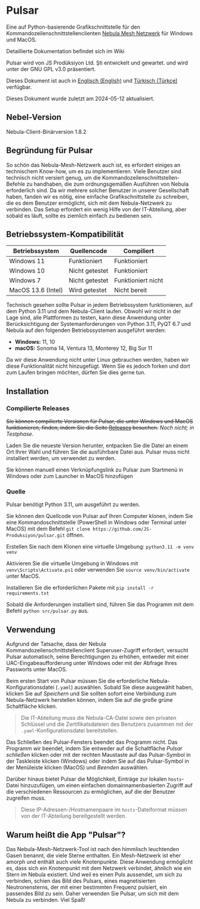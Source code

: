 # Pulsar
Eine auf Python-basierende Grafikschnittstelle für den Kommandozeilenschnittstellenclienten [Nebula Mesh Netzwerk](https://github.com/slackhq/nebula) für Windows und MacOS.


Detaillierte Dokumentation befindet sich im Wiki

Pulsar wird von JS Prodüksiyon Ltd. Şti entwickelt und gewartet. und wird unter der GNU GPL v3.0 präsentiert.

Dieses Dokument ist auch in [Englisch (English)](README.md) und [Türkisch (Türkçe)](README_tr.md) verfügbar.

Dieses Dokument wurde zuletzt am 2024-05-12 aktualisiert.


## Nebel-Version
Nebula-Client-Binärversion 1.8.2

## Begründung für Pulsar
So schön das Nebula-Mesh-Netzwerk auch ist, es erfordert einiges an technischem Know-how, um es zu implementieren. Viele Benutzer sind technisch nicht versiert genug, um die Kommandozeilenschnittstellen-Befehle zu handhaben, die zum ordnungsgemäßen Ausführen von Nebula erforderlich sind. Da wir mehrere solcher Benutzer in unserer Gesellschaft haben, fanden wir es nötig, eine einfache Grafikschnittstelle zu schreiben, die es dem Benutzer ermöglicht, sich mit dem Nebula-Netzwerk zu verbinden. Das Setup erfordert ein wenig Hilfe von der IT-Abteilung, aber sobald es läuft, sollte es ziemlich einfach zu bedienen sein. 


## Betriebssystem-Kompatibilität

| Betriebssystem     | Quellencode    | Compiliert         |
| ------------------ | ------------   | ------------------ |
| Windows 11         | Funktioniert   | Funktioniert       |
| Windows 10         | Nicht getestet | Funktioniert       |
| Windows 7          | Nicht getestet | Funktioniert nicht |
| MacOS 13.6 (Intel) | Wird getestet  | Nicht bereit       |

Technisch gesehen sollte Pulsar in jedem Betriebssystem funktionieren, auf dem Python 3.11 und dem Nebula-Client laufen. Obwohl wir nicht in der Lage sind, alle Plattformen zu testen, kann diese Anwendung unter Berücksichtigung der Systemanforderungen von Python 3.11, PyQT 6.7 und Nebula auf den folgenden Betriebssystemen ausgeführt werden:

* **Windows:** 11, 10
* **macOS:** Sonoma 14, Ventura 13, Monterey 12, Big Sur 11

Da wir diese Anwendung nicht unter Linux gebrauchen werden, haben wir diese Funktionalität nicht hinzugefügt. Wenn Sie es jedoch forken und dort zum Laufen bringen möchten, dürfen Sie dies gerne tun.


## Installation
### Compilierte Releases
~~Sie können compilierte Versionen für Pulsar, die unter Windows und MacOS funktionieren, finden, indem Sie die Seite [Releases](releases/) besuchen.~~ _Noch nicht; in Testphase._

Laden Sie die neueste Version herunter, entpacken Sie die Datei an einem Ort Ihrer Wahl und führen Sie die ausführbare Datei aus. Pulsar muss nicht installiert werden, um verwendet zu werden.

Sie können manuell einen Verknüpfungslink zu Pulsar zum Startmenü in Windows oder zum Launcher in MacOS hinzufügen

### Quelle
Pulsar benötigt Python 3.11, um ausgeführt zu werden.

Sie können den Quellcode von Pulsar auf Ihren Computer klonen, indem Sie eine Kommandoschnittstelle (PowerShell in Windows oder Terminal unter MacOS) mit dem Befehl `git clone https://github.com/JS-Produksiyon/pulsar.git` öffnen. 

Erstellen Sie nach dem Klonen eine virtuelle Umgebung: `python3.11 -m venv venv`

Aktivieren Sie die virtuelle Umgebung in Windows mit `venv\Scripts\Activate.ps1` oder verwenden Sie `source venv/bin/activate` unter MacOS.

Installieren Sie die erforderlichen Pakete mit `pip install -r requirements.txt`

Sobald die Anforderungen installiert sind, führen Sie das Programm mit dem Befehl `python src/pulsar.py` aus.


## Verwendung
Aufgrund der Tatsache, dass der Nebula Kommandozeilenschnittstellenclient Superuser-Zugriff erfordert, versucht Pulsar automatisch, seine Berechtigungen zu erhöhen, entweder mit einer UAC-Eingabeaufforderung unter Windows oder mit der Abfrage Ihres Passworts unter MacOS.

Beim ersten Start von Pulsar müssen Sie die erforderliche Nebula-Konfigurationsdatei (`.yaml`) auswählen. Sobald Sie diese ausgewählt haben, klicken Sie auf _Speichern_ und Sie sollten sofort eine Verbindung zum Nebula-Netzwerk herstellen können, indem Sie auf die große grüne Schaltfläche klicken.

> Die IT-Abteilung muss die Nebula-CA-Datei sowie den privaten Schlüssel und die Zertifikatsdateien des Benutzers zusammen mit der `.yaml`-Konfigurationsdatei  bereitstellen.

Das Schließen des Pulsar-Fensters beendet das Programm nicht. Das Programm wir beendet, indem Sie entweder auf die Schaltfläche _Pulsar schließen_ klicken oder mit der rechten Maustaste auf das Pulsar-Symbol in der Taskleiste klicken (Windows) oder indem Sie auf das Pulsar-Symbol in der Menüleiste klicken (MacOS) und _Beenden_ auswählen. 

Darüber hinaus bietet Pulsar die Möglichkeit, Einträge zur lokalen  `hosts`-Datei hinzuzufügen, um einen einfachen domainnamenbasierten Zugriff auf die verschiedenen Ressourcen zu ermöglichen, auf die der Benutzer zugreifen muss.

> Diese IP-Adressen-/Hostnamenpaare im `hosts`-Dateiformat müssen von der IT-Abteilung bereitgestellt werden.


## Warum heißt die App "Pulsar"?
Das Nebula-Mesh-Netzwerk-Tool ist nach den himmlisch leuchtenden Gasen benannt, die viele Sterne enthalten. Ein Mesh-Netzwerk ist eher amorph und enthält auch viele Knotenpunkte. Diese Anwendung ermöglicht es, dass sich ein Knotenpunkt mit dem Netzwerk verbindet, ähnlich wie ein Stern im Nebula existiert. Und weil es einen Puls aussendet, um sich zu verbinden, schien das Bild des Pulsars, eines magnetisierten Neutronensterns, der mit einer bestimmten Frequenz pulsiert, ein passendes Bild zu sein. Daher verwenden Sie Pulsar, um sich mit dem Nebula zu verbinden. Viel Spaß!
